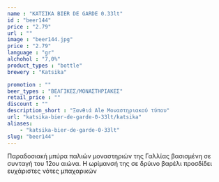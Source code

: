 ```yaml
---
name : "ΚΑΤΣΙΚΑ BIER DE GARDE 0.33lt"
id : "beer144"
price : "2.79"
url : ""
image : "beer144.jpg"
price : "2.79"
language : "gr"
alchohol : "7,0%"
product_types : "bottle"
brewery : "Katsika"

promotion : ""
beer_types : "ΒΕΛΓΙΚΕΣ/ΜΟΝΑΣΤΗΡΙΑΚΕΣ"
retail_price : ""
discount : ""
description_short : "Ξανθιά Ale Μοναστηριακού τύπου"
url: "katsika-bier-de-garde-0-33lt/katsika"
aliases: 
    - "katsika-bier-de-garde-0-33lt"
slug: "beer144"
---
```


Παραδοσιακή μπύρα παλιών μοναστηριών της Γαλλίας βασισμένη σε συνταγή του 12ου αιώνα. 
Η ωρίμανσή της σε δρύινο βαρέλι προσδίδει ευχάριστες νότες μπαχαρικών